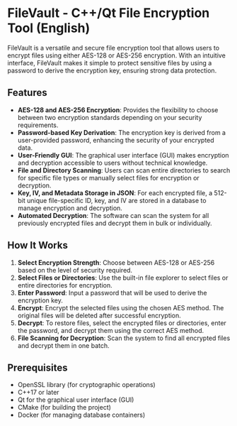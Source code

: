 # FileVault - C++/Qt File Encryption Tool (English)

FileVault is a versatile and secure file encryption tool that allows users to encrypt files using either AES-128 or
AES-256 encryption. With an intuitive interface, FileVault makes it simple to protect sensitive files by using a
password to derive the encryption key, ensuring strong data protection.

## Features

- **AES-128 and AES-256 Encryption**: Provides the flexibility to choose between two encryption standards depending on
  your security requirements.
- **Password-based Key Derivation**: The encryption key is derived from a user-provided password, enhancing the security
  of your encrypted data.
- **User-Friendly GUI**: The graphical user interface (GUI) makes encryption and decryption accessible to users without
  technical knowledge.
- **File and Directory Scanning**: Users can scan entire directories to search for specific file types or manually
  select files for encryption or decryption.
- **Key, IV, and Metadata Storage in JSON**: For each encrypted file, a 512-bit unique file-specific ID, key, and IV are
  stored in a database to manage encryption and decryption.
- **Automated Decryption**: The software can scan the system for all previously encrypted files and decrypt them in bulk
  or individually.

## How It Works

1. **Select Encryption Strength**: Choose between AES-128 or AES-256 based on the level of security required.
2. **Select Files or Directories**: Use the built-in file explorer to select files or entire directories for encryption.
3. **Enter Password**: Input a password that will be used to derive the encryption key.
4. **Encrypt**: Encrypt the selected files using the chosen AES method. The original files will be deleted after
   successful encryption.
5. **Decrypt**: To restore files, select the encrypted files or directories, enter the password, and decrypt them using
   the correct AES method.
6. **File Scanning for Decryption**: Scan the system to find all encrypted files and decrypt them in one batch.

## Prerequisites

- OpenSSL library (for cryptographic operations)
- C++17 or later
- Qt for the graphical user interface (GUI)
- CMake (for building the project)
- Docker (for managing database containers)
   